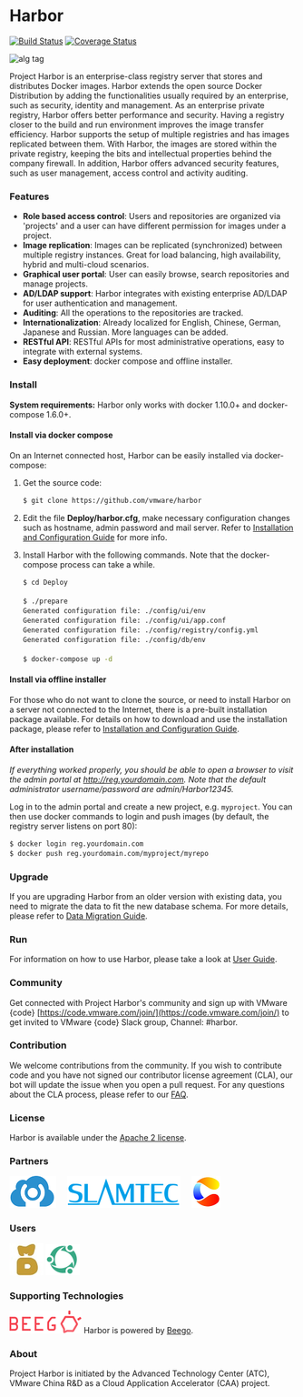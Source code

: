 # Harbor

[![Build Status](https://travis-ci.org/vmware/harbor.svg?branch=master)](https://travis-ci.org/vmware/harbor)
[![Coverage Status](https://coveralls.io/repos/github/vmware/harbor/badge.svg?branch=master)](https://coveralls.io/github/vmware/harbor?branch=master)

![alg tag](https://cloud.githubusercontent.com/assets/2390463/13484557/088a1000-e13a-11e5-87d4-a64366365bef.png)


Project Harbor is an enterprise-class registry server that stores and distributes Docker images. Harbor extends the open source Docker Distribution by adding the functionalities usually required by an enterprise, such as security, identity and management. As an enterprise private registry, Harbor offers better performance and security. Having a registry closer to the build and run environment improves the image transfer efficiency. Harbor supports the setup of multiple registries and has images replicated between them. With Harbor, the images are stored within the private registry, keeping the bits and intellectual properties behind the company firewall. In addition, Harbor offers advanced security features, such as user management, access control and activity auditing.

### Features
* **Role based access control**: Users and repositories are organized via 'projects' and a user can have different permission for images under a project.
* **Image replication**: Images can be replicated (synchronized) between multiple registry instances. Great for load balancing, high availability, hybrid and multi-cloud scenarios.
* **Graphical user portal**: User can easily browse, search repositories and manage projects.
* **AD/LDAP support**: Harbor integrates with existing enterprise AD/LDAP for user authentication and management.
* **Auditing**: All the operations to the repositories are tracked.
* **Internationalization**: Already localized for English, Chinese, German, Japanese and Russian. More languages can be added.
* **RESTful API**: RESTful APIs for most administrative operations, easy to integrate with external systems.
* **Easy deployment**: docker compose and offline installer.

### Install

**System requirements:**
Harbor only works with docker 1.10.0+ and docker-compose 1.6.0+.

#### Install via docker compose
On an Internet connected host, Harbor can be easily installed via docker-compose: 

1. Get the source code:
    
    ```sh
    $ git clone https://github.com/vmware/harbor
    ```
2. Edit the file **Deploy/harbor.cfg**, make necessary configuration changes such as hostname, admin password and mail server. Refer to [Installation and Configuration Guide](docs/installation_guide.md) for more info.  


3. Install Harbor with the following commands. Note that the docker-compose process can take a while.
    ```sh
    $ cd Deploy
    
    $ ./prepare
    Generated configuration file: ./config/ui/env
    Generated configuration file: ./config/ui/app.conf
    Generated configuration file: ./config/registry/config.yml
    Generated configuration file: ./config/db/env
    
    $ docker-compose up -d
    ```

#### Install via offline installer
For those who do not want to clone the source, or need to install Harbor on a server not connected to the Internet, there is a pre-built installation package available. For details on how to download and use the installation package, please refer to [Installation and Configuration Guide](docs/installation_guide.md).

#### After installation
_If everything worked properly, you should be able to open a browser to visit the admin portal at http://reg.yourdomain.com. Note that the default administrator username/password are admin/Harbor12345._

Log in to the admin portal and create a new project, e.g. `myproject`. You can then use docker commands to login and push images (by default, the registry server listens on port 80):
```sh
$ docker login reg.yourdomain.com
$ docker push reg.yourdomain.com/myproject/myrepo
```

### Upgrade

If you are upgrading Harbor from an older version with existing data, you need to migrate the data to fit the new database schema. For more details, please refer to [Data Migration Guide](docs/migration_guide.md).

### Run
For information on how to use Harbor, please take a look at [User Guide](docs/user_guide.md).

### Community
Get connected with Project Harbor's community and sign up with VMware {code} [https://code.vmware.com/join/](https://code.vmware.com/join/) to get invited to VMware {code} Slack group, Channel: #harbor.

### Contribution
We welcome contributions from the community. If you wish to contribute code and you have not signed our contributor license agreement (CLA), our bot will update the issue when you open a pull request. For any questions about the CLA process, please refer to our [FAQ](https://cla.vmware.com/faq).

### License
Harbor is available under the [Apache 2 license](LICENSE).

### Partners
<a href="https://www.shurenyun.com/" border="0" target="_blank"><img alt="DataMan" src="docs/img/dataman.png"></a> &nbsp; &nbsp; <a href="http://www.slamtec.com" target="_blank" border="0"><img alt="SlamTec" src="docs/img/slamteclogo.png"></a>
&nbsp; &nbsp; <a href="https://www.caicloud.io" border="0"><img alt="CaiCloud" src="docs/img/caicloudLogoWeb.png"></a>

### Users
<a href="https://www.madailicai.com/" border="0" target="_blank"><img alt="MaDaiLiCai" src="docs/img/UserMaDai.jpg"></a> <a href="https://www.dianrong.com/" border="0" target="_blank"><img alt="Dianrong" src="docs/img/dianrong.png"></a>

### Supporting Technologies
<img alt="beego" src="docs/img/beegoLogo.png"> Harbor is powered by <a href="http://beego.me/">Beego</a>.

### About
Project Harbor is initiated by the Advanced Technology Center (ATC), VMware China R&D as a Cloud Application Accelerator (CAA) project.
